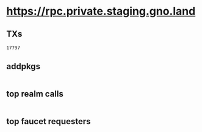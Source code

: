 # https://rpc.private.staging.gno.land

## TXs
```
17797
```

## addpkgs
```
```

## top realm calls
```
```

## top faucet requesters
```
```

